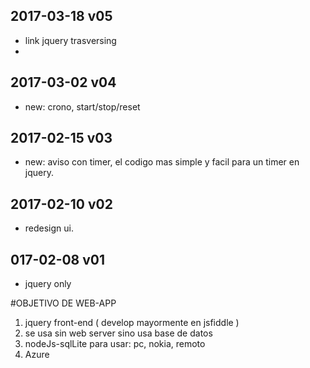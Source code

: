 ## 2017-03-18  v05
* link <Update> jquery trasversing <li>

## 2017-03-02  v04
* new: crono, start/stop/reset

## 2017-02-15  v03
* new: aviso con timer, el codigo mas simple y facil para un timer en jquery.

## 2017-02-10  v02
* redesign ui.

## 017-02-08  v01
* jquery only

#OBJETIVO DE WEB-APP
1. jquery front-end ( develop mayormente en jsfiddle )
2. se usa sin web server sino usa base de datos
3. nodeJs-sqlLite para usar: pc, nokia, remoto
4. Azure